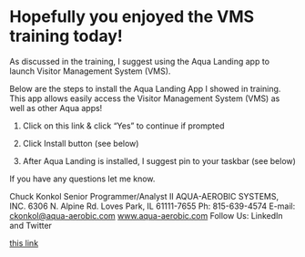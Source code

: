 # Hopefully you enjoyed the VMS training  today!  

As discussed in the training, I suggest using the Aqua Landing app to launch Visitor Management System (VMS).

Below are the steps to install the Aqua Landing App I showed in training. This app allows easily access the Visitor Management System (VMS) as well as other Aqua apps!

1.	Click on this link & click “Yes” to continue if prompted
2.	Click Install button  (see below)
 
3.	After Aqua Landing is installed, I suggest pin to your taskbar (see below)
 

If you have any questions let me know. 

Chuck Konkol
Senior Programmer/Analyst II
AQUA-AEROBIC SYSTEMS, INC.
6306 N. Alpine Rd.
Loves Park, IL 61111-7655
Ph: 815-639-4574
E-mail: ckonkol@aqua-aerobic.com 
www.aqua-aerobic.com
Follow Us: LinkedIn and Twitter

[this link](\\aqua26\Neptune\Dashboards\AquaLanding\launchpad.application)

 
